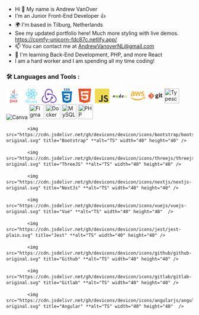 - Hi 👋 My name is Andrew VanOver
- I'm an Junior Front-End Developer 👍
- 🌍 I'm based in Tilburg, Netherlands
-  See my updated portfolio here! Much more styling with live demos. https://comfy-unicorn-fdc87c.netlify.app/
- 📫  You can contact me at AndrewVanoverNL@gmail.com
- 🧠 I'm learning Back-End Development, PHP, and more React
- I am a hard worker and I am spending all my time coding!



<!---
andrewvanovernl/andrewvanovernl is a ✨ special ✨ repository because its `README.md` (this file) appears on your GitHub profile.
You can click the Preview link to take a look at your changes.
--->


### :hammer_and_wrench: Languages and Tools :
<div>
  <img src="https://github.com/devicons/devicon/blob/master/icons/java/java-original-wordmark.svg" title="Java" alt="Java" width="40" height="40"/>&nbsp;
  <img src="https://github.com/devicons/devicon/blob/master/icons/react/react-original-wordmark.svg" title="React" alt="React" width="40" height="40"/>&nbsp;
  <img src="https://github.com/devicons/devicon/blob/master/icons/redux/redux-original.svg" title="Redux" alt="Redux " width="40" height="40"/>&nbsp;
  <img src="https://github.com/devicons/devicon/blob/master/icons/css3/css3-plain-wordmark.svg"  title="CSS3" alt="CSS" width="40" height="40"/>&nbsp;
  <img src="https://github.com/devicons/devicon/blob/master/icons/html5/html5-original.svg" title="HTML5" alt="HTML" width="40" height="40"/>&nbsp;
  <img src="https://github.com/devicons/devicon/blob/master/icons/javascript/javascript-original.svg" title="JavaScript" alt="JavaScript" width="40" height="40"/>&nbsp;
  <img src="https://github.com/devicons/devicon/blob/master/icons/nodejs/nodejs-original-wordmark.svg" title="NodeJS" alt="NodeJS" width="40" height="40"/>&nbsp;
  <img src="https://github.com/devicons/devicon/blob/master/icons/amazonwebservices/amazonwebservices-plain-wordmark.svg" title="AWS" alt="AWS" width="40" height="40"/>&nbsp;
  <img src="https://github.com/devicons/devicon/blob/master/icons/git/git-original-wordmark.svg" title="Git" **alt="Git" width="40" height="40"/>
 <img src="https://cdn.jsdelivr.net/gh/devicons/devicon/icons/typescript/typescript-original.svg" title="Typescript" **alt="TS" width="40" height="40" />  
   <img height=50 src="https://cdn.jsdelivr.net/gh/devicons/devicon/icons/canva/canva-original.svg"
       title="Canva" />
            <img src="https://cdn.jsdelivr.net/gh/devicons/devicon/icons/figma/figma-original.svg" title="Figma" **alt="TS" width="40" height="40"  />
      <img src="https://cdn.jsdelivr.net/gh/devicons/devicon/icons/docker/docker-original.svg" title="Docker" **alt="TS" width="40" height="40"  />
           <img src="https://cdn.jsdelivr.net/gh/devicons/devicon/icons/mysql/mysql-original.svg" title="MySQL" **alt="TS" width="40" height="40"  />
          <img src="https://cdn.jsdelivr.net/gh/devicons/devicon/icons/php/php-original.svg" title="PHP" **alt="TS" width="40" height="40" />
          
            <img src="https://cdn.jsdelivr.net/gh/devicons/devicon/icons/bootstrap/bootstrap-original.svg" title="Bootstrap" **alt="TS" width="40" height="40" />
          
            <img src="https://cdn.jsdelivr.net/gh/devicons/devicon/icons/threejs/threejs-original.svg" title="ThreeJS" **alt="TS" width="40" height="40" />
          
            <img src="https://cdn.jsdelivr.net/gh/devicons/devicon/icons/nextjs/nextjs-original.svg" title="NextJs" **alt="TS" width="40" height="40" />
          
            <img src="https://cdn.jsdelivr.net/gh/devicons/devicon/icons/vuejs/vuejs-original.svg" title="Vue" **alt="TS" width="40" height="40"  />
          
            <img src="https://cdn.jsdelivr.net/gh/devicons/devicon/icons/jest/jest-plain.svg" title="Jest" **alt="TS" width="40" height="40" />
          
            <img src="https://cdn.jsdelivr.net/gh/devicons/devicon/icons/github/github-original.svg" title="Github" **alt="TS" width="40" height="40" />
          
            <img src="https://cdn.jsdelivr.net/gh/devicons/devicon/icons/gitlab/gitlab-original.svg" title="Gitlab" **alt="TS" width="40" height="40" />
          
            <img src="https://cdn.jsdelivr.net/gh/devicons/devicon/icons/angularjs/angularjs-original.svg" title="Angular" **alt="TS" width="40" height="40"  />
          
  
  
  
  
  
</div
